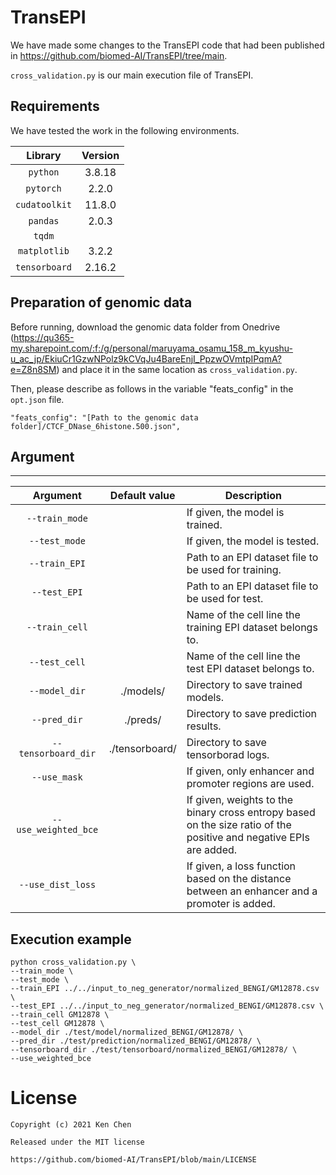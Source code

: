 # TransEPI

We have made some changes to the TransEPI code that had been published in https://github.com/biomed-AI/TransEPI/tree/main.

`cross_validation.py` is our main execution file of TransEPI.


## Requirements
We have tested the work in the following environments.

| Library | Version |
| :---: | :---: |
|```python```|3.8.18|
|```pytorch```|2.2.0|
|```cudatoolkit```|11.8.0|
|```pandas```|2.0.3|
|```tqdm```||
|```matplotlib```|3.2.2|
|```tensorboard```|2.16.2|



## Preparation of genomic data

Before running,
download the genomic data folder from Onedrive (https://qu365-my.sharepoint.com/:f:/g/personal/maruyama_osamu_158_m_kyushu-u_ac_jp/EkiuCr1GzwNPolz9kCVqJu4BareEnjI_PpzwOVmtpIPqmA?e=Z8n8SM) and place it in the same location as `cross_validation.py`.

Then, please describe as follows in the variable "feats_config" in the `opt.json` file.

```
"feats_config": "[Path to the genomic data folder]/CTCF_DNase_6histone.500.json",
```




## Argument
---

| Argument | Default value | Description |
| :---: | :---: | ---- |
| ```--train_mode``` ||If given, the model is trained.|
| ```--test_mode``` ||If given, the model is tested.|
| ```--train_EPI``` ||Path to an EPI dataset file to be used for training.|
| ```--test_EPI``` ||Path to an EPI dataset file to be used for test.|
| ```--train_cell``` ||Name of the cell line the training EPI dataset belongs to.|
| ```--test_cell``` ||Name of the cell line the test EPI dataset belongs to.|
| ```--model_dir``` |./models/|Directory to save trained models.|
| ```--pred_dir``` |./preds/|Directory to save prediction results.|
| ```--tensorboard_dir``` |./tensorboard/|Directory to save tensorborad logs.|
| ```--use_mask``` ||If given, only enhancer and promoter regions are used.|
| ```--use_weighted_bce``` ||If given, weights to the binary cross entropy based on the size ratio of the positive and negative EPIs are added.|
| ```--use_dist_loss``` ||If given, a loss function based on the distance between an enhancer and a promoter is added.|



## Execution example

```
python cross_validation.py \
--train_mode \
--test_mode \
--train_EPI ../../input_to_neg_generator/normalized_BENGI/GM12878.csv \
--test_EPI ../../input_to_neg_generator/normalized_BENGI/GM12878.csv \
--train_cell GM12878 \
--test_cell GM12878 \
--model_dir ./test/model/normalized_BENGI/GM12878/ \
--pred_dir ./test/prediction/normalized_BENGI/GM12878/ \
--tensorboard_dir ./test/tensorboard/normalized_BENGI/GM12878/ \
--use_weighted_bce 
```


# License

 ```
Copyright (c) 2021 Ken Chen 

Released under the MIT license 

https://github.com/biomed-AI/TransEPI/blob/main/LICENSE
 ```